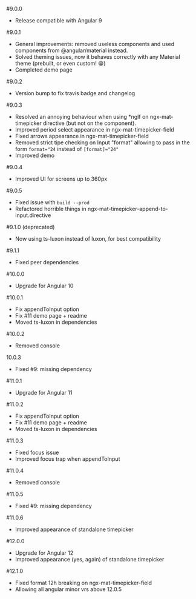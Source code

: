 #9.0.0
* Release compatible with Angular 9

#9.0.1
* General improvements: removed useless components and used components from @angular/material instead.
* Solved theming issues, now it behaves correctly with any Material theme (prebuilt, or even custom! 😁)
* Completed demo page 

#9.0.2
* Version bump to fix travis badge and changelog

#9.0.3
* Resolved an annoying behaviour when using *ngIf on ngx-mat-timepicker directive (but not on the component). 
* Improved period select appearance in ngx-mat-timepicker-field
* Fixed arrows appearance in ngx-mat-timepicker-field
* Removed strict tipe checking on Input "format" allowing to pass in the form `format="24` instead of `[format]="24"`
* Improved demo

#9.0.4
* Improved UI for screens up to 360px

#9.0.5
* Fixed issue with `build --prod`
* Refactored horrible things in ngx-mat-timepicker-append-to-input.directive

#9.1.0 (deprecated)
* Now using ts-luxon instead of luxon, for best compatibility

#9.1.1
* Fixed peer dependencies

#10.0.0
* Upgrade for Angular 10

#10.0.1
* Fix appendToInput option
* Fix #11 demo page + readme
* Moved ts-luxon in dependencies

#10.0.2
* Removed console

10.0.3
* Fixed #9: missing dependency

#11.0.1
* Upgrade for Angular 11

#11.0.2
* Fix appendToInput option
* Fix #11 demo page + readme
* Moved ts-luxon in dependencies

#11.0.3
* Fixed focus issue
* Improved focus trap when appendToInput

#11.0.4
* Removed console

#11.0.5
* Fixed #9: missing dependency

#11.0.6
* Improved appearance of standalone timepicker

#12.0.0
* Upgrade for Angular 12
* Improved appearance (yes, again) of standalone timepicker

#12.1.0
* Fixed format 12h breaking on ngx-mat-timepicker-field
* Allowing all angular minor vrs above 12.0.5
